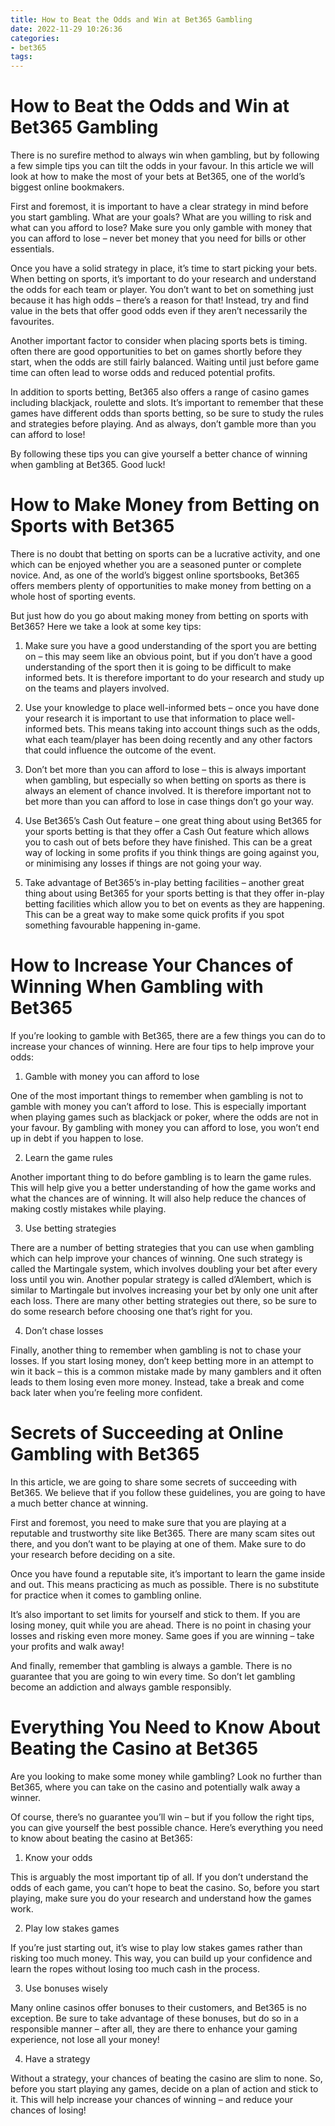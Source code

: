 ```yaml
---
title: How to Beat the Odds and Win at Bet365 Gambling
date: 2022-11-29 10:26:36
categories:
- bet365
tags:
---
```



#  How to Beat the Odds and Win at Bet365 Gambling

There is no surefire method to always win when gambling, but by following a few simple tips you can tilt the odds in your favour. In this article we will look at how to make the most of your bets at Bet365, one of the world’s biggest online bookmakers.

First and foremost, it is important to have a clear strategy in mind before you start gambling. What are your goals? What are you willing to risk and what can you afford to lose? Make sure you only gamble with money that you can afford to lose – never bet money that you need for bills or other essentials.

Once you have a solid strategy in place, it’s time to start picking your bets. When betting on sports, it’s important to do your research and understand the odds for each team or player. You don’t want to bet on something just because it has high odds – there’s a reason for that! Instead, try and find value in the bets that offer good odds even if they aren’t necessarily the favourites.

Another important factor to consider when placing sports bets is timing. often there are good opportunities to bet on games shortly before they start, when the odds are still fairly balanced. Waiting until just before game time can often lead to worse odds and reduced potential profits.

In addition to sports betting, Bet365 also offers a range of casino games including blackjack, roulette and slots. It’s important to remember that these games have different odds than sports betting, so be sure to study the rules and strategies before playing. And as always, don’t gamble more than you can afford to lose!

By following these tips you can give yourself a better chance of winning when gambling at Bet365. Good luck!

#  How to Make Money from Betting on Sports with Bet365

There is no doubt that betting on sports can be a lucrative activity, and one which can be enjoyed whether you are a seasoned punter or complete novice. And, as one of the world’s biggest online sportsbooks, Bet365 offers members plenty of opportunities to make money from betting on a whole host of sporting events.

But just how do you go about making money from betting on sports with Bet365? Here we take a look at some key tips:

1) Make sure you have a good understanding of the sport you are betting on – this may seem like an obvious point, but if you don’t have a good understanding of the sport then it is going to be difficult to make informed bets. It is therefore important to do your research and study up on the teams and players involved.

2) Use your knowledge to place well-informed bets – once you have done your research it is important to use that information to place well-informed bets. This means taking into account things such as the odds, what each team/player has been doing recently and any other factors that could influence the outcome of the event.

3) Don’t bet more than you can afford to lose – this is always important when gambling, but especially so when betting on sports as there is always an element of chance involved. It is therefore important not to bet more than you can afford to lose in case things don’t go your way.

4) Use Bet365’s Cash Out feature – one great thing about using Bet365 for your sports betting is that they offer a Cash Out feature which allows you to cash out of bets before they have finished. This can be a great way of locking in some profits if you think things are going against you, or minimising any losses if things are not going your way.

5) Take advantage of Bet365’s in-play betting facilities – another great thing about using Bet365 for your sports betting is that they offer in-play betting facilities which allow you to bet on events as they are happening. This can be a great way to make some quick profits if you spot something favourable happening in-game.

#  How to Increase Your Chances of Winning When Gambling with Bet365

If you’re looking to gamble with Bet365, there are a few things you can do to increase your chances of winning. Here are four tips to help improve your odds:

1) Gamble with money you can afford to lose

One of the most important things to remember when gambling is not to gamble with money you can’t afford to lose. This is especially important when playing games such as blackjack or poker, where the odds are not in your favour. By gambling with money you can afford to lose, you won’t end up in debt if you happen to lose.

2) Learn the game rules

Another important thing to do before gambling is to learn the game rules. This will help give you a better understanding of how the game works and what the chances are of winning. It will also help reduce the chances of making costly mistakes while playing.

3) Use betting strategies

There are a number of betting strategies that you can use when gambling which can help improve your chances of winning. One such strategy is called the Martingale system, which involves doubling your bet after every loss until you win. Another popular strategy is called d’Alembert, which is similar to Martingale but involves increasing your bet by only one unit after each loss. There are many other betting strategies out there, so be sure to do some research before choosing one that’s right for you.

4) Don’t chase losses

Finally, another thing to remember when gambling is not to chase your losses. If you start losing money, don’t keep betting more in an attempt to win it back – this is a common mistake made by many gamblers and it often leads to them losing even more money. Instead, take a break and come back later when you’re feeling more confident.

#  Secrets of Succeeding at Online Gambling with Bet365

In this article, we are going to share some secrets of succeeding with Bet365. We believe that if you follow these guidelines, you are going to have a much better chance at winning.

First and foremost, you need to make sure that you are playing at a reputable and trustworthy site like Bet365. There are many scam sites out there, and you don’t want to be playing at one of them. Make sure to do your research before deciding on a site.

Once you have found a reputable site, it’s important to learn the game inside and out. This means practicing as much as possible. There is no substitute for practice when it comes to gambling online.

It’s also important to set limits for yourself and stick to them. If you are losing money, quit while you are ahead. There is no point in chasing your losses and risking even more money. Same goes if you are winning – take your profits and walk away!

And finally, remember that gambling is always a gamble. There is no guarantee that you are going to win every time. So don’t let gambling become an addiction and always gamble responsibly.

#  Everything You Need to Know About Beating the Casino at Bet365

Are you looking to make some money while gambling? Look no further than Bet365, where you can take on the casino and potentially walk away a winner.

Of course, there’s no guarantee you’ll win – but if you follow the right tips, you can give yourself the best possible chance. Here’s everything you need to know about beating the casino at Bet365:

1. Know your odds

This is arguably the most important tip of all. If you don’t understand the odds of each game, you can’t hope to beat the casino. So, before you start playing, make sure you do your research and understand how the games work.

2. Play low stakes games

If you’re just starting out, it’s wise to play low stakes games rather than risking too much money. This way, you can build up your confidence and learn the ropes without losing too much cash in the process.

3. Use bonuses wisely

Many online casinos offer bonuses to their customers, and Bet365 is no exception. Be sure to take advantage of these bonuses, but do so in a responsible manner – after all, they are there to enhance your gaming experience, not lose all your money!


4. Have a strategy

Without a strategy, your chances of beating the casino are slim to none. So, before you start playing any games, decide on a plan of action and stick to it. This will help increase your chances of winning – and reduce your chances of losing!
